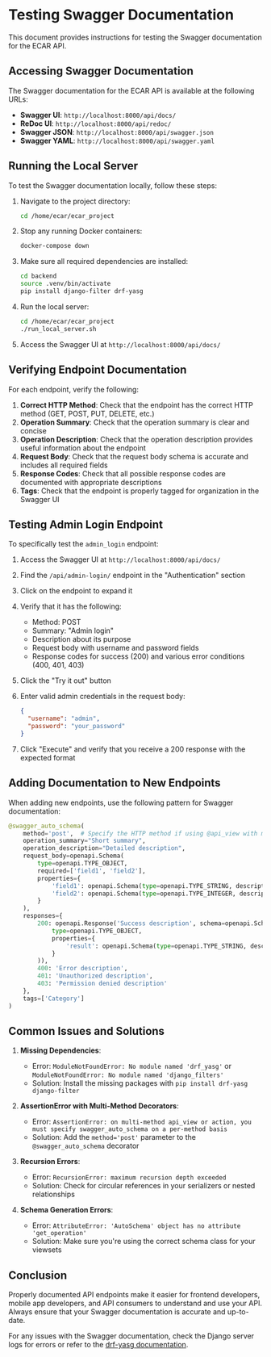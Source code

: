 # Testing Swagger Documentation

This document provides instructions for testing the Swagger documentation for the ECAR API.

## Accessing Swagger Documentation

The Swagger documentation for the ECAR API is available at the following URLs:

- **Swagger UI**: `http://localhost:8000/api/docs/`
- **ReDoc UI**: `http://localhost:8000/api/redoc/`
- **Swagger JSON**: `http://localhost:8000/api/swagger.json`
- **Swagger YAML**: `http://localhost:8000/api/swagger.yaml`

## Running the Local Server

To test the Swagger documentation locally, follow these steps:

1. Navigate to the project directory:
   ```bash
   cd /home/ecar/ecar_project
   ```

2. Stop any running Docker containers:
   ```bash
   docker-compose down
   ```

3. Make sure all required dependencies are installed:
   ```bash
   cd backend
   source .venv/bin/activate
   pip install django-filter drf-yasg
   ```

4. Run the local server:
   ```bash
   cd /home/ecar/ecar_project
   ./run_local_server.sh
   ```

5. Access the Swagger UI at `http://localhost:8000/api/docs/`

## Verifying Endpoint Documentation

For each endpoint, verify the following:

1. **Correct HTTP Method**: Check that the endpoint has the correct HTTP method (GET, POST, PUT, DELETE, etc.)
2. **Operation Summary**: Check that the operation summary is clear and concise
3. **Operation Description**: Check that the operation description provides useful information about the endpoint
4. **Request Body**: Check that the request body schema is accurate and includes all required fields
5. **Response Codes**: Check that all possible response codes are documented with appropriate descriptions
6. **Tags**: Check that the endpoint is properly tagged for organization in the Swagger UI

## Testing Admin Login Endpoint

To specifically test the `admin_login` endpoint:

1. Access the Swagger UI at `http://localhost:8000/api/docs/`
2. Find the `/api/admin-login/` endpoint in the "Authentication" section
3. Click on the endpoint to expand it
4. Verify that it has the following:
   - Method: POST
   - Summary: "Admin login"
   - Description about its purpose
   - Request body with username and password fields
   - Response codes for success (200) and various error conditions (400, 401, 403)

5. Click the "Try it out" button
6. Enter valid admin credentials in the request body:
   ```json
   {
     "username": "admin",
     "password": "your_password"
   }
   ```
7. Click "Execute" and verify that you receive a 200 response with the expected format

## Adding Documentation to New Endpoints

When adding new endpoints, use the following pattern for Swagger documentation:

```python
@swagger_auto_schema(
    method='post',  # Specify the HTTP method if using @api_view with multiple methods
    operation_summary="Short summary",
    operation_description="Detailed description",
    request_body=openapi.Schema(
        type=openapi.TYPE_OBJECT,
        required=['field1', 'field2'],
        properties={
            'field1': openapi.Schema(type=openapi.TYPE_STRING, description='Description'),
            'field2': openapi.Schema(type=openapi.TYPE_INTEGER, description='Description'),
        }
    ),
    responses={
        200: openapi.Response('Success description', schema=openapi.Schema(
            type=openapi.TYPE_OBJECT,
            properties={
                'result': openapi.Schema(type=openapi.TYPE_STRING, description='Description'),
            }
        )),
        400: 'Error description',
        401: 'Unauthorized description',
        403: 'Permission denied description'
    },
    tags=['Category']
)
```

## Common Issues and Solutions

1. **Missing Dependencies**:
   - Error: `ModuleNotFoundError: No module named 'drf_yasg'` or `ModuleNotFoundError: No module named 'django_filters'`
   - Solution: Install the missing packages with `pip install drf-yasg django-filter`

2. **AssertionError with Multi-Method Decorators**:
   - Error: `AssertionError: on multi-method api_view or action, you must specify swagger_auto_schema on a per-method basis`
   - Solution: Add the `method='post'` parameter to the `@swagger_auto_schema` decorator

3. **Recursion Errors**:
   - Error: `RecursionError: maximum recursion depth exceeded`
   - Solution: Check for circular references in your serializers or nested relationships

4. **Schema Generation Errors**:
   - Error: `AttributeError: 'AutoSchema' object has no attribute 'get_operation'`
   - Solution: Make sure you're using the correct schema class for your viewsets

## Conclusion

Properly documented API endpoints make it easier for frontend developers, mobile app developers, and API consumers to understand and use your API. Always ensure that your Swagger documentation is accurate and up-to-date.

For any issues with the Swagger documentation, check the Django server logs for errors or refer to the [drf-yasg documentation](https://drf-yasg.readthedocs.io/en/stable/). 
